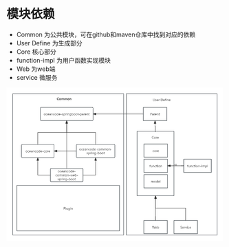 # 模块依赖

- Common 为公共模块，可在github和maven仓库中找到对应的依赖
- User Define 为生成部分
- Core 核心部分
- function-impl 为用户函数实现模块
- Web 为web端
- service 微服务


<img src='./images/architect.png' alt="模块依赖"/>